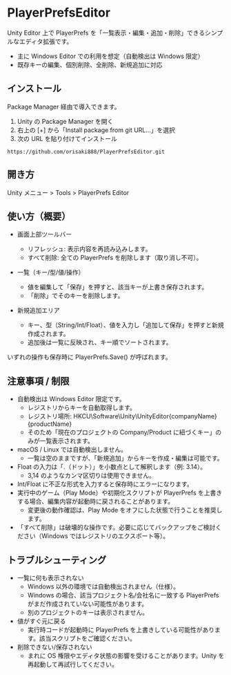 # PlayerPrefsEditor

Unity Editor 上で PlayerPrefs を「一覧表示・編集・追加・削除」できるシンプルなエディタ拡張です。

- 主に Windows Editor での利用を想定（自動検出は Windows 限定）
- 既存キーの編集、個別削除、全削除、新規追加に対応


## インストール

Package Manager 経由で導入できます。

1. Unity の Package Manager を開く
2. 右上の [+] から「Install package from git URL...」を選択
3. 次の URL を貼り付けてインストール

```text
https://github.com/orisaki888/PlayerPrefsEditor.git
```


## 開き方

Unity メニュー > Tools > PlayerPrefs Editor


## 使い方（概要）

- 画面上部ツールバー
	- リフレッシュ: 表示内容を再読み込みします。
	- すべて削除: 全ての PlayerPrefs を削除します（取り消し不可）。

- 一覧（キー/型/値/操作）
	- 値を編集して「保存」を押すと、該当キーが上書き保存されます。
	- 「削除」でそのキーを削除します。

- 新規追加エリア
	- キー、型（String/Int/Float）、値を入力し「追加して保存」を押すと新規作成されます。
	- 追加後は一覧に反映され、キー順でソートされます。

いずれの操作も保存時に PlayerPrefs.Save() が呼ばれます。


## 注意事項 / 制限

- 自動検出は Windows Editor 限定です。
	- レジストリからキーを自動取得します。
	- レジストリ場所: HKCU\Software\Unity\UnityEditor\{companyName}\{productName}
	- そのため「現在のプロジェクトの Company/Product に紐づくキー」のみが一覧表示されます。
- macOS / Linux では自動検出しません。
	- 一覧は空のままですが、「新規追加」からキーを作成・編集は可能です。
- Float の入力は「.（ドット）」を小数点として解釈します（例: 3.14）。
	- 3,14 のようなカンマ区切りは使用できません。
- Int/Float に不正な形式を入力すると保存時にエラーになります。
- 実行中のゲーム（Play Mode）や初期化スクリプトが PlayerPrefs を上書きする場合、編集内容が起動時に戻されることがあります。
	- 変更後の動作確認は、Play Mode をオフにした状態で行うことを推奨します。
- 「すべて削除」は破壊的な操作です。必要に応じてバックアップをご検討ください（Windows ではレジストリのエクスポート等）。


## トラブルシューティング

- 一覧に何も表示されない
	- Windows 以外の環境では自動検出されません（仕様）。
	- Windows の場合、該当プロジェクト名/会社名に一致する PlayerPrefs がまだ作成されていない可能性があります。
	- 別のプロジェクトのキーは表示されません。
- 値がすぐ元に戻る
	- 実行時コードが起動時に PlayerPrefs を上書きしている可能性があります。該当スクリプトをご確認ください。
- 削除できない/保存されない
	- まれに OS 権限やエディタ状態の影響を受けることがあります。Unity を再起動して再試行してください。
